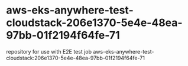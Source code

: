 # aws-eks-anywhere-test-cloudstack-206e1370-5e4e-48ea-97bb-01f2194f64fe-71
repository for use with E2E test job aws-eks-anywhere-test-cloudstack:206e1370-5e4e-48ea-97bb-01f2194f64fe-71
